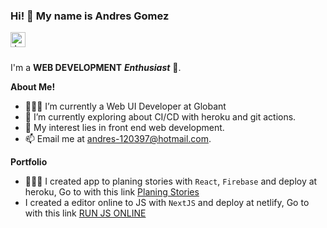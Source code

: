 

### Hi! 👋 My name is Andres Gomez

<a href="https://www.linkedin.com/in/jaskirat-singh-009348178">
  <img align="left" alt="Jaskirat's LinkedIn" width="24px" src="https://cdn.jsdelivr.net/npm/simple-icons@v3/icons/linkedin.svg" />
</a>

<br />
<br />

I'm a **WEB DEVELOPMENT** ***Enthusiast*** 🚀.

**About Me!**

- 👨🏽‍💻 I’m currently a Web UI Developer at Globant
- 🌱 I’m currently exploring about CI/CD with heroku and git actions.
- 🤔 My interest lies in front end web development.
- 📫 Email me at [andres-120397@hotmail.com](mailto:andres-120397@hotmail.com).


**Portfolio**

- 👨🏽‍💻 I created app to planing stories with `React`, `Firebase` and deploy at heroku, Go to with this link [Planing Stories](https://planing-news.herokuapp.com/login)
- I created a editor online to JS with `NextJS` and deploy at netlify, Go to with this link [RUN JS ONLINE](https://main--elaborate-torte-211b32.netlify.app/)


